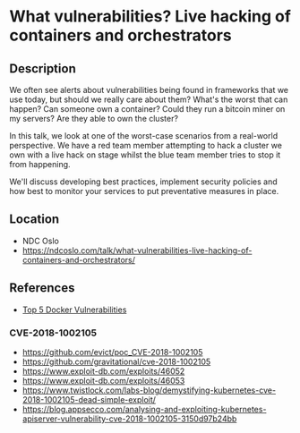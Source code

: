 # What vulnerabilities? Live hacking of containers and orchestrators

## Description

We often see alerts about vulnerabilities being found in frameworks that we use today, but should we really care about them? What's the worst that can happen? Can someone own a container? Could they run a bitcoin miner on my servers? Are they able to own the cluster?

In this talk, we look at one of the worst-case scenarios from a real-world perspective. We have a red team member attempting to hack a cluster we own with a live hack on stage whilst the blue team member tries to stop it from happening.

We'll discuss developing best practices, implement security policies and how best to monitor your services to put preventative measures in place.

## Location

* NDC Oslo
* https://ndcoslo.com/talk/what-vulnerabilities-live-hacking-of-containers-and-orchestrators/

## References

* [Top 5 Docker Vulnerabilities](https://resources.whitesourcesoftware.com/blog-whitesource/top-5-docker-vulnerabilities)

### CVE-2018-1002105

* https://github.com/evict/poc_CVE-2018-1002105
* https://github.com/gravitational/cve-2018-1002105
* https://www.exploit-db.com/exploits/46052
* https://www.exploit-db.com/exploits/46053
* https://www.twistlock.com/labs-blog/demystifying-kubernetes-cve-2018-1002105-dead-simple-exploit/
* https://blog.appsecco.com/analysing-and-exploiting-kubernetes-apiserver-vulnerability-cve-2018-1002105-3150d97b24bb